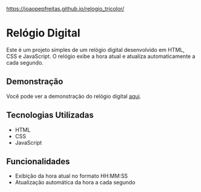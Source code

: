 https://joaopepfreitas.github.io/relogio_tricolor/

# Relógio Digital

Este é um projeto simples de um relógio digital desenvolvido em HTML, CSS e JavaScript. O relógio exibe a hora atual e atualiza automaticamente a cada segundo.

## Demonstração

Você pode ver a demonstração do relógio digital [aqui](https://joaopepfreitas.github.io/relogio_tricolor/).

## Tecnologias Utilizadas

- HTML
- CSS
- JavaScript

## Funcionalidades

- Exibição da hora atual no formato HH:MM:SS
- Atualização automática da hora a cada segundo
